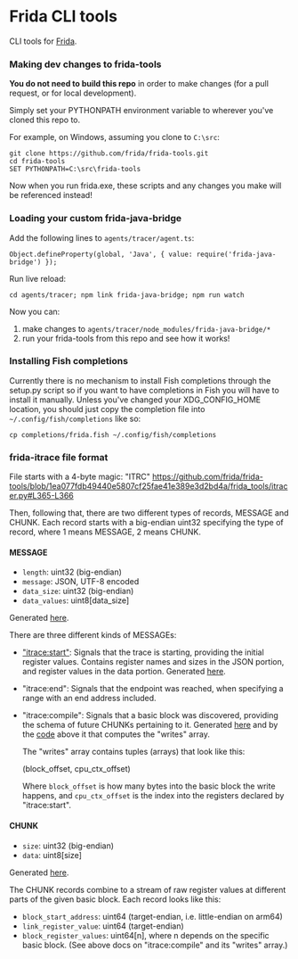 # Frida CLI tools

CLI tools for [Frida](https://frida.re).

### Making dev changes to frida-tools

**You do not need to build this repo** in order to make changes (for a pull
request, or for local development).

Simply set your PYTHONPATH environment variable to wherever you've cloned
this repo to.

For example, on Windows, assuming you clone to `C:\src`:

    git clone https://github.com/frida/frida-tools.git
    cd frida-tools
    SET PYTHONPATH=C:\src\frida-tools

Now when you run frida.exe, these scripts and any changes you make will be
referenced instead!

### Loading your custom frida-java-bridge

Add the following lines to `agents/tracer/agent.ts`:

    Object.defineProperty(global, 'Java', { value: require('frida-java-bridge') });

Run live reload:

    cd agents/tracer; npm link frida-java-bridge; npm run watch

Now you can:

1. make changes to `agents/tracer/node_modules/frida-java-bridge/*`
2. run your frida-tools from this repo and see how it works!

### Installing Fish completions

Currently there is no mechanism to install Fish completions through the setup.py
script so if you want to have completions in Fish you will have to install it
manually. Unless you've changed your XDG_CONFIG_HOME location, you should just
copy the completion file into `~/.config/fish/completions` like so:

    cp completions/frida.fish ~/.config/fish/completions

### frida-itrace file format

File starts with a 4-byte magic: "ITRC"
https://github.com/frida/frida-tools/blob/1ea077fdb49440e5807cf25fae41e389e3d2bd4a/frida_tools/itracer.py#L365-L366

Then, following that, there are two different types of records, MESSAGE and
CHUNK. Each record starts with a big-endian uint32 specifying the type of
record, where 1 means MESSAGE, 2 means CHUNK.

#### MESSAGE

- `length`: uint32 (big-endian)
- `message`: JSON, UTF-8 encoded
- `data_size`: uint32 (big-endian)
- `data_values`: uint8[data_size]

Generated [here](https://github.com/frida/frida-tools/blob/1ea077fdb49440e5807cf25fae41e389e3d2bd4a/frida_tools/itracer.py#L451-L458).

There are three different kinds of MESSAGEs:

- ["itrace:start"](https://github.com/frida/frida-tools/blob/1ea077fdb49440e5807cf25fae41e389e3d2bd4a/agents/itracer/agent.ts#L68-L76):
  Signals that the trace is starting, providing the initial register values.
  Contains register names and sizes in the JSON portion, and register values in
  the data portion.
  Generated [here](https://github.com/frida/frida-itrace/blob/ad7780bde9e518e325d7aaf848e9a29e1a53b7d2/lib/backend.ts#L341-L359).
- "itrace:end": Signals that the endpoint was reached, when specifying a range
  with an end address included.
- "itrace:compile": Signals that a basic block was discovered, providing the
  schema of future CHUNKs pertaining to it.
  Generated [here](https://github.com/frida/frida-itrace/blob/ad7780bde9e518e325d7aaf848e9a29e1a53b7d2/lib/backend.ts#L277-L323)
  and by the [code](https://github.com/frida/frida-itrace/blob/ad7780bde9e518e325d7aaf848e9a29e1a53b7d2/lib/backend.ts#L398-L401)
  above it that computes the "writes" array.

  The "writes" array contains tuples (arrays) that look like this:

    (block_offset, cpu_ctx_offset)

  Where `block_offset` is how many bytes into the basic block the write happens,
  and `cpu_ctx_offset` is the index into the registers declared by
  "itrace:start".

#### CHUNK

- `size`: uint32 (big-endian)
- `data`: uint8[size]

Generated [here](https://github.com/frida/frida-tools/blob/1ea077fdb49440e5807cf25fae41e389e3d2bd4a/frida_tools/itracer.py#L464-L465).

The CHUNK records combine to a stream of raw register values at different parts
of the given basic block. Each record looks like this:

- `block_start_address`: uint64 (target-endian, i.e. little-endian on arm64)
- `link_register_value`: uint64 (target-endian)
- `block_register_values`: uint64[n], where n depends on the specific basic
  block. (See above docs on "itrace:compile" and its "writes" array.)
